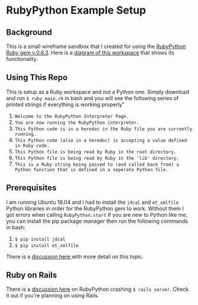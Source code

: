 # RubyPython Example Setup

## Background
This is a small wireframe sandbox that I created for using the <a href='https://rubygems.org/gems/rubypython/versions/0.6.3'>RubyPython Ruby gem v.0.6.3</a>.  Here is a <a href='https://i.imgur.com/W9nUnQe.jpg'> diagram of this workspace</a> that shows its functionality.

## Using This Repo
This is setup as a Ruby workspace and not a Python one.  Simply download and run ```$ ruby main.rb``` in bash and you will see the following series of printed strings if everything is working properly"
1. ```Welcome to the RubyPython Interpreter Page.```
2. ```You are now running the RubyPython interpreter.```
3. ```This Python code is in a heredoc in the Ruby file you are currently running.```
4. ```This Python code (also in a heredoc) is accepting a value defined in Ruby code.```
5. ```This Python file is being read by Ruby in the root directory.```
6. ```This Python file is being read by Ruby in the 'lib' directory.```
7. ```This is a Ruby string being passed to (and called back from) a Python function that is defined in a seperate Python file.```

## Prerequisites
I am running Ubuntu 18.04 and I had to install the ```jdcal``` and ```et_xmlfile``` Python libraries in order for the RubyPython gem to work.  Without them I got errors when calling ```RubyPython.start```
If you are new to Python like me, you can install the pip package manager then run the following commands in bash:
1. ```$ pip install jdcal```
2. ```$ pip install et_xmlfile```

There is a <a href='https://github.com/halostatue/rubypython/issues/28'> discussion here </a>with more detail on this topic.</p>

## Ruby on Rails
There is a <a href='https://stackoverflow.com/questions/18144087/using-the-rubypython-gem-in-ruby-on-rails-how-do-you-call-a-python-script-from'> discussion here</a> on RubyPython crashing ```$ rails server```.  Check it out if you're planning on using Rails.



